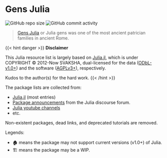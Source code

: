# Gens Julia

![GitHub repo size](https://img.shields.io/github/repo-size/sosiristseng/GensJulia) ![GitHub commit activity](https://img.shields.io/github/commit-activity/m/sosiristseng/GensJulia)

> [Gens Julia](https://en.wikipedia.org/wiki/Julia_gens) or Julia gens was one of the most ancient patrician families in ancient Rome.

{{< hint danger >}}
**Disclaimer**

This Julia resource list is largely based on [Julia.jl](https://github.com/svaksha/Julia.jl), which is under COPYRIGHT © 2012-Now SVAKSHA, dual-licensed for the data ([ODbL-v1.0+](https://opendatacommons.org/licenses/odbl/1-0/)) and the software ([AGPLv3+](http://www.gnu.org/licenses/agpl-3.0.en.html)), respectively.

Kudos to the author(s) for the hard work.
{{< /hint >}}

The package lists are collected from:

- [Julia.jl](https://github.com/svaksha/Julia.jl) (most entries)
- [Package announcements](https://discourse.julialang.org/c/community/packages/47) from the Julia discourse forum.
- [Julia youtube channels](https://www.youtube.com/c/TheJuliaLanguage)
- etc.

Non-existent packages, dead links, and deprecated tutorials are removed.

Legends:

- 🏚️ means the package may not support current versions (v1.0+) of Julia.
- 🏗️ means the package may be a WIP.
